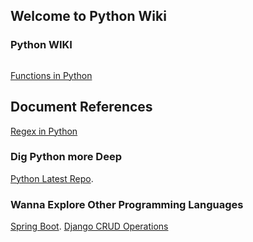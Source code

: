 ## Welcome to Python Wiki

### Python WIKI



```markdown

```
[Functions in Python](https://github.com/matamkiran/python2020/tree/master/functions) 

## Document References
[Regex in Python](https://github.com/matamkiran/python2020/blob/master/Documents/REGEX%20in%20PYTHON.pdf)

### Dig Python more Deep 

[Python Latest Repo](https://github.com/matamkiran/python2020).

### Wanna Explore Other Programming Languages
[Spring Boot](https://github.com/matamkiran/SpringBoot).
[Django CRUD Operations](https://github.com/matamkiran/django_tutorial)

